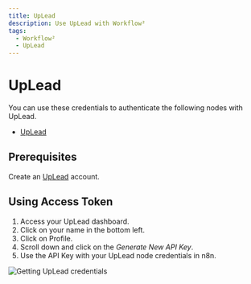 ```yaml
---
title: UpLead
description: Use UpLead with Workflow²
tags:
  - Workflow²
  - UpLead
---
```

# UpLead

You can use these credentials to authenticate the following nodes with UpLead.
- [UpLead](/workflow/integrations/nodes/workflow-nodes-base.uplead/)

## Prerequisites

Create an [UpLead](https://uplead.com/) account.

## Using Access Token

1. Access your UpLead dashboard.
2. Click on your name in the bottom left.
3. Click on Profile.
4. Scroll down and click on the *Generate New API Key*.
5. Use the API Key with your UpLead node credentials in n8n.

![Getting UpLead credentials](/_images/integrations/credentials/uplead/using-access-token.gif)
